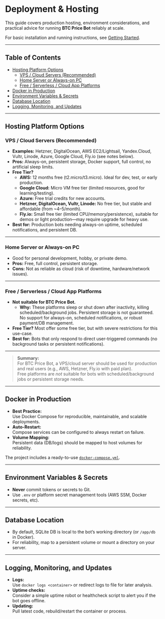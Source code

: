 # Deployment & Hosting

This guide covers production hosting, environment considerations, and practical advice for running **BTC Price Bot** reliably at scale.

For basic installation and running instructions, see [Getting Started](../README.md#-getting-started).

---

## Table of Contents

- [Hosting Platform Options](#hosting-platform-options)
  - [VPS / Cloud Servers (Recommended)](#vps--cloud-servers-recommended)
  - [Home Server or Always-on PC](#home-server-or-always-on-pc)
  - [Free / Serverless / Cloud App Platforms](#free--serverless--cloud-app-platforms)
- [Docker in Production](#docker-in-production)
- [Environment Variables & Secrets](#environment-variables--secrets)
- [Database Location](#database-location)
- [Logging, Monitoring, and Updates](#logging-monitoring-and-updates)

---

## Hosting Platform Options

### VPS / Cloud Servers (Recommended)

- **Examples:** Hetzner, DigitalOcean, AWS EC2/Lightsail, Yandex.Cloud, Vultr, Linode, Azure, Google Cloud, Fly.io (see notes below).
- **Pros:** Always-on, persistent storage, Docker support, full control, no artificial sleep limits.
- **Free Tier?**
  - **AWS:** 12 months free (t2.micro/t3.micro). Ideal for dev, test, or early production.
  - **Google Cloud:** Micro VM free tier (limited resources, good for learning/testing).
  - **Azure:** Free trial credits for new accounts.
  - **Hetzner, DigitalOcean, Vultr, Linode:** No free tier, but stable and affordable (from ~$4–$5/month).
  - **Fly.io:** Small free tier (limited CPU/memory/persistence), suitable for demos or light production—may require upgrade for heavy use.
- **Best for:** Production bots needing always-on uptime, scheduled notifications, and persistent DB.

---

### Home Server or Always-on PC

- Good for personal development, hobby, or private demo.
- **Pros:** Free, full control, persistent storage.
- **Cons:** Not as reliable as cloud (risk of downtime, hardware/network issues).

---

### Free / Serverless / Cloud App Platforms

- **Not suitable for BTC Price Bot.**
  - **Why:** These platforms sleep or shut down after inactivity, killing scheduled/background jobs. Persistent storage 
    is not guaranteed. No support for always-on, scheduled notifications, or robust payment/DB management.
- **Free Tier?** Most offer some free tier, but with severe restrictions for this use-case.
- **Best for:** Bots that only respond to direct user-triggered commands (no background tasks or persistent notifications).

---

> **Summary:**  
> For BTC Price Bot, a VPS/cloud server should be used for production and real users (e.g., AWS, Hetzner, Fly.io with paid plan).  
> Free platforms are *not* suitable for bots with scheduled/background jobs or persistent storage needs.

---

## Docker in Production

- **Best Practice:**  
  Use Docker Compose for reproducible, maintainable, and scalable deployments.
- **Auto-Restart:**  
  Compose services can be configured to always restart on failure.
- **Volume Mapping:**  
  Persistent data (DB/logs) should be mapped to host volumes for reliability.

The project includes a ready-to-use [`docker-compose.yml`](../docker-compose.yml).

---

## Environment Variables & Secrets

- **Never** commit tokens or secrets to Git.
- Use `.env` or platform secret management tools (AWS SSM, Docker secrets, etc).

---

## Database Location

- By default, SQLite DB is local to the bot’s working directory (or `/app/db` in Docker).
- For reliability, map to a persistent volume or mount a directory on your server.

---

## Logging, Monitoring, and Updates

- **Logs:**  
  Use `docker logs <container>` or redirect logs to file for later analysis.
- **Uptime checks:**  
  Consider a simple uptime robot or healthcheck script to alert you if the bot goes offline.
- **Updating:**  
  Pull latest code, rebuild/restart the container or process.
